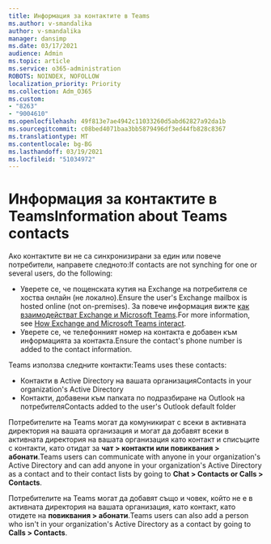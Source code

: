 ```yaml
---
title: Информация за контактите в Teams
ms.author: v-smandalika
author: v-smandalika
manager: dansimp
ms.date: 03/17/2021
audience: Admin
ms.topic: article
ms.service: o365-administration
ROBOTS: NOINDEX, NOFOLLOW
localization_priority: Priority
ms.collection: Adm_O365
ms.custom:
- "8263"
- "9004610"
ms.openlocfilehash: 49f813e7ae4942c11033260d5abd62827a92da1b
ms.sourcegitcommit: c08bed4071baa3bb5879496df3ed44fb828c8367
ms.translationtype: MT
ms.contentlocale: bg-BG
ms.lasthandoff: 03/19/2021
ms.locfileid: "51034972"
---
```

# <a name="information-about-teams-contacts"></a><span data-ttu-id="bc932-102">Информация за контактите в Teams</span><span class="sxs-lookup"><span data-stu-id="bc932-102">Information about Teams contacts</span></span>

<span data-ttu-id="bc932-103">Ако контактите ви не са синхронизирани за един или повече потребители, направете следното:</span><span class="sxs-lookup"><span data-stu-id="bc932-103">If contacts are not synching for one or several users, do the following:</span></span>
- <span data-ttu-id="bc932-104">Уверете се, че пощенската кутия на Exchange на потребителя се хоства онлайн (не локално).</span><span class="sxs-lookup"><span data-stu-id="bc932-104">Ensure the user's Exchange mailbox is hosted online (not on-premises).</span></span> <span data-ttu-id="bc932-105">За повече информация вижте [как взаимодействат Exchange и Microsoft Teams](https://docs.microsoft.com/microsoftteams/exchange-teams-interact).</span><span class="sxs-lookup"><span data-stu-id="bc932-105">For more information, see [How Exchange and Microsoft Teams interact](https://docs.microsoft.com/microsoftteams/exchange-teams-interact).</span></span>
- <span data-ttu-id="bc932-106">Уверете се, че телефонният номер на контакта е добавен към информацията за контакта.</span><span class="sxs-lookup"><span data-stu-id="bc932-106">Ensure the contact's phone number is added to the contact information.</span></span>

<span data-ttu-id="bc932-107">Teams използва следните контакти:</span><span class="sxs-lookup"><span data-stu-id="bc932-107">Teams uses these contacts:</span></span>

- <span data-ttu-id="bc932-108">Контакти в Active Directory на вашата организация</span><span class="sxs-lookup"><span data-stu-id="bc932-108">Contacts in your organization's Active Directory</span></span>
- <span data-ttu-id="bc932-109">Контакти, добавени към папката по подразбиране на Outlook на потребителя</span><span class="sxs-lookup"><span data-stu-id="bc932-109">Contacts added to the user's Outlook default folder</span></span>

<span data-ttu-id="bc932-110">Потребителите на Teams могат да комуникират с всеки в активната директория на вашата организация и могат да добавят всеки в активната директория на вашата организация като контакт и списъците с контакти, като отидат за **чат > контакти или повиквания > абонати**.</span><span class="sxs-lookup"><span data-stu-id="bc932-110">Teams users can communicate with anyone in your organization's Active Directory and can add anyone in your organization's Active Directory as a contact and to their contact lists by going to **Chat > Contacts or Calls > Contacts**.</span></span>

<span data-ttu-id="bc932-111">Потребителите на Teams могат да добавят също и човек, който не е в активната директория на вашата организация, като контакт, като отидете на **повиквания > абонати**.</span><span class="sxs-lookup"><span data-stu-id="bc932-111">Teams users can also add a person who isn't in your organization's Active Directory as a contact by going to **Calls > Contacts**.</span></span>


